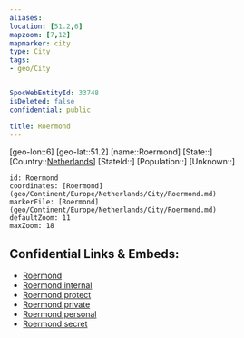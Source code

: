 ```yaml
---
aliases: 
location: [51.2,6]
mapzoom: [7,12] 
mapmarker: city 
type: City
tags:
- geo/City


SpocWebEntityId: 33748
isDeleted: false
confidential: public

title: Roermond
---
```

[geo-lon::6]
[geo-lat::51.2]
[name::Roermond]
[State::]
[Country::[Netherlands](geo/Continent/Europe/Netherlands.md)]
[StateId::]
[Population::]
[Unknown::]


```leaflet
id: Roermond
coordinates: [Roermond](geo/Continent/Europe/Netherlands/City/Roermond.md)
markerFile: [Roermond](geo/Continent/Europe/Netherlands/City/Roermond.md)
defaultZoom: 11 
maxZoom: 18
```


## Confidential Links & Embeds: 
- [Roermond](../../../../../../_public/geo/Continent/Europe/Netherlands/City/Roermond.md) 
- [Roermond.internal](../../../../../../_internal/geo/Continent/Europe/Netherlands/City/Roermond.internal.md) 
- [Roermond.protect](../../../../../../_protect/geo/Continent/Europe/Netherlands/City/Roermond.protect.md) 
- [Roermond.private](../../../../../../_private/geo/Continent/Europe/Netherlands/City/Roermond.private.md) 
- [Roermond.personal](../../../../../../_personal/geo/Continent/Europe/Netherlands/City/Roermond.personal.md) 
- [Roermond.secret](../../../../../../_secret/geo/Continent/Europe/Netherlands/City/Roermond.secret.md) 
